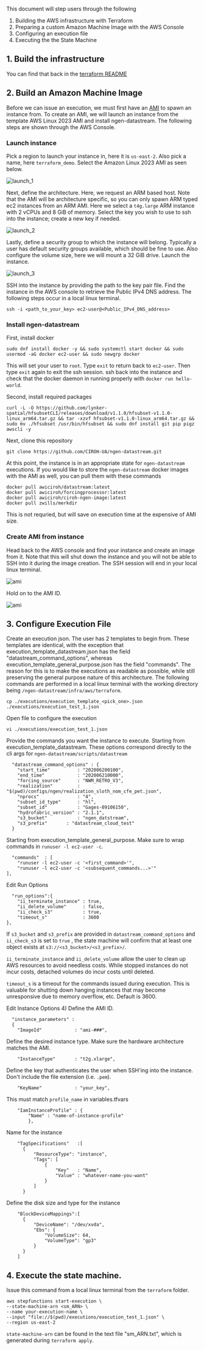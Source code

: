 This document will step users through the following
1) Building the AWS infrastructure with Terraform
2) Preparing a custom Amazon Machine Image with the AWS Console
3) Configuring an execution file
4) Executing the the State Machine

## 1. Build the infrastructure
You can find that back in the [terraform README](https://github.com/CIROH-UA/ngen-datastream/tree/main/infra/aws/terraform#build-aws-infrastructure)

## 2. Build an Amazon Machine Image
Before we can issue an execution, we must first have an [AMI](https://github.com/CIROH-UA/ngen-datastream/blob/main/infra/aws/terraform/docs/AWS_BASICS.md#6-amazon-machine-images-amis) to spawn an instance from. To create an AMI, we will launch an instance from the template AWS Linux 2023 AMI and install ngen-datastream. The following steps are shown through the AWS Console.

### Launch instance
Pick a region to launch your instance in, here it is `us-east-2`. Also pick a name, here `terraform_demo`. Select the Amazon Linux 2023 AMI as seen below.

![launch_1](./images/launch_instance_1.jpg)

Next, define the architecture. Here, we request an ARM based host. Note that the AMI will be architecture specific, so you can only spawn ARM typed ec2 instances from an ARM AMI. Here we select a `t4g.large` ARM instance with 2 vCPUs and 8 GiB of memory. Select the key you wish to use to ssh into the instance; create a new key if needed.

![launch_2](./images/launch_instance_2.jpg)

Lastly, define a security group to which the instance will belong. Typically a user has default security groups available, which should be fine to use. Also configure the volume size, here we will mount a 32 GiB drive. Launch the instance.

![launch_3](./images/launch_instance_3.jpg)

SSH into the instance by providing the path to the key pair file. Find the instance in the AWS console to retrieve the Public IPv4 DNS address. The following steps occur in a local linux terminal. 
```
ssh -i <path_to_your_key> ec2-user@<Public_IPv4_DNS_address>
```

### Install ngen-datastream
First, install docker
```
sudo dnf install docker -y && sudo systemctl start docker && sudo usermod -aG docker ec2-user && sudo newgrp docker
```
This will set your user to `root`. Type `exit` to return back to `ec2-user`. Then type `exit` again to exit the ssh session. ssh back into the instance and check that the docker daemon in running properly with `docker run hello-world`.

Second, install required packages
```
curl -L -O https://github.com/lynker-spatial/hfsubsetCLI/releases/download/v1.1.0/hfsubset-v1.1.0-linux_arm64.tar.gz && tar -xzvf hfsubset-v1.1.0-linux_arm64.tar.gz && sudo mv ./hfsubset /usr/bin/hfsubset && sudo dnf install git pip pigz awscli -y
```

Next, clone this repository
```
git clone https://github.com/CIROH-UA/ngen-datastream.git
```

At this point, the instance is in an appropriate state for `ngen-datastream` executions. If you would like to store the `ngen-datastream` docker images with the AMI as well, you can pull them with these commands
```
docker pull awiciroh/datastream:latest
docker pull awiciroh/forcingprocessor:latest
docker pull awiciroh/ciroh-ngen-image:latest
docker pull zwills/merkdir
```
This is not requried, but will save on execution time at the expensive of AMI size.

### Create AMI from instance
Head back to the AWS console and find your instance and create an image from it. Note that this will shut down the instance and you will not be able to SSH into it during the image creation. The SSH session will end in your local linux terminal.

![ami](./images/create_AMI.jpg)

Hold on to the AMI ID.

![ami](./images/create_AMI2.jpg)

## 3. Configure Execution File
Create an execution json. The user has 2 templates to begin from. These templates are identical, with the exception that execution_template_datastream.json has the field "datastream_command_options", whereas execution_template_general_purpose.json has the field "commands". The reason for this is to make the executions as readable as possible, while still preserving the general purpose nature of this architecture. The following commands are performed in a local linux terminal with the working directory being `/ngen-datastream/infra/aws/terraform`. 

```
cp ./executions/execution_template_<pick_one>.json  ./executions/execution_test_1.json
```

Open file to configure the execution
```
vi ./executions/execution_test_1.json
```

Provide the commands you want the instance to execute. 
Starting from execution_template_datastream. These options correspond directly to the cli args for `ngen-datastream/scripts/datastream`
```
  "datastream_command_options" : {
    "start_time"          : "202006200100",
    "end_time"            : "202006210000",
    "forcing_source"      : "NWM_RETRO_V3",
    "realization"         : "$(pwd)/configs/ngen/realization_sloth_nom_cfe_pet.json",
    "nprocs"              : "4",
    "subset_id_type"      : "hl",
    "subset_id"           : "Gages-09106150",
    "hydrofabric_version" : "2.1.1",
    "s3_bucket"           : "ngen_datstream",
    "s3_prefix"       : "datastream_cloud_test"
  }
```

Starting from execution_template_general_purpose. Make sure to wrap commands in `runuser -l ec2-user -c`.
```
  "commands"  : [
    "runuser -l ec2-user -c '<first_command>'",
    "runuser -l ec2-user -c '<subsequent_commands...>'"
],
```

Edit Run Options
```
  "run_options":{
    "ii_terminate_instance" : true,
    "ii_delete_volume"      : false,
    "ii_check_s3"           : true,
    "timeout_s"             : 3600
},
```
If `s3_bucket` and `s3_prefix` are provided in `datastream_command_options` and `ii_check_s3` is set to `true` , the state machine will confirm that at least one object exists at `s3://<s3_bucket>/<s3_prefix>/`. 

`ii_terminate_instance` and `ii_delete_volume` allow the user to clean up AWS resources to avoid needless costs. While stopped instances do not incur costs, detached volumes do incur costs until deleted. 

`timeout_s` is a timeout for the commands issued during execution. This is valuable for shutting down hanging instances that may become unresponsive due to memory overflow, etc. Default is 3600.

Edit Instance Options
4) Define the AMI ID. 
```
  "instance_parameters" :
  {
    "ImageId"            : "ami-###",
```
Define the desired instance type. Make sure the hardware architecture matches the AMI.
```
    "InstanceType"       : "t2g.xlarge",
```
Define the key that authenticates the user when SSH'ing into the instance. Don't include the file extension (i.e. `.pem`).  
```
    "KeyName"            : "your_key",
```
This must match `profile_name` in variables.tfvars
```
    "IamInstanceProfile" : {
        "Name" : "name-of-instance-profile"
        },
```
Name for the instance
```
    "TagSpecifications"   :[
      {
          "ResourceType": "instance",
          "Tags": [
              {
                  "Key"   : "Name",
                  "Value" : "whatever-name-you-want"
              }
          ]
      }
```
Define the disk size and type for the instance
```
    "BlockDeviceMappings":[
      {
          "DeviceName": "/dev/xvda",  
          "Ebs": {
              "VolumeSize": 64,
              "VolumeType": "gp3"  
          }
      }
    ]
```

## 4. Execute the state machine. 
Issue this command from a local linux terminal from the `terraform` folder.
```
aws stepfunctions start-execution \
--state-machine-arn <sm_ARN> \
--name your-execution-name \
--input "file://$(pwd)/executions/execution_test_1.json" \
--region us-east-2
```

`state-machine-arn` can be found in the text file "sm_ARN.txt", which is generated during `terraform apply`.
